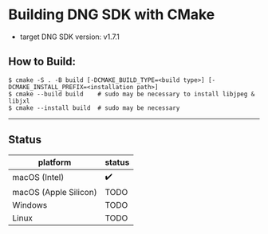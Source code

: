 # Building DNG SDK with CMake

- target DNG SDK version: v1.7.1

## How to Build:

```shell-session
$ cmake -S . -B build [-DCMAKE_BUILD_TYPE=<build type>] [-DCMAKE_INSTALL_PREFIX=<installation path>]
$ cmake --build build    # sudo may be necessary to install libjpeg & libjxl
$ cmake --install build  # sudo may be necessary 
```

***

## Status

| platform              | status |
|-----------------------|--------|
| macOS (Intel)         | :heavy_check_mark: |
| macOS (Apple Silicon) | TODO |
| Windows               | TODO |
| Linux                 | TODO |
